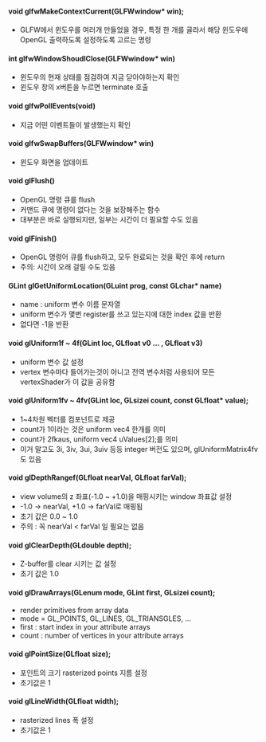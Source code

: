#### void glfwMakeContextCurrent(GLFWwindow* win);
- GLFW에서 윈도우를 여러개 만들었을 경우, 특정 한 개를 골라서 해당 윈도우에 OpenGL 출력하도록 설정하도록 고르는 명령

#### int glfwWindowShoudlClose(GLFWwindow* win)
- 윈도우의 현재 상태를 점검하여 지금 닫아야하는지 확인
- 윈도우 창의 x버튼을 누르면 terminate 호출

#### void glfwPollEvents(void)
- 지금 어떤 이벤트들이 발생했는지 확인

#### void glfwSwapBuffers(GLFWwindow* win)
- 윈도우 화면을 업데이트

#### void glFlush()
- OpenGL 명령 큐를 flush
- 커맨드 큐에 명령이 없다는 것을 보장해주는 함수
- 대부분은 바로 실행되지만, 일부는 시간이 더 필요할 수도 있음

#### void glFinish()
- OpenGL 명령어 큐를 flush하고, 모두 완료되는 것을 확인 후에 return
- 주의: 시간이 오래 걸릴 수도 있음

#### GLint glGetUniformLocation(GLuint prog, const GLchar* name)

- name : uniform 변수 이름 문자열
- uniform 변수가 몇번 register를 쓰고 있는지에 대한 index 값을 반환
- 없다면 -1을 반환

#### void glUniform1f ~ 4f(GLint loc, GLfloat v0 ... , GLfloat v3)

- uniform 변수 값 설정
- vertex 변수마다 들어가는것이 아니고 전역 변수처럼 사용되어 모든 vertexShader가 이 값을 공유함

#### void glUniform1fv ~ 4fv(GLint loc, GLsizei count, const GLfloat* value);
  - 1~4차원 벡터를 컴포넌트로 제공
  - count가 1이라는 것은 uniform vec4 한개를 의미
  - count가 2fkaus, uniform vec4 uValues[2];를 의미
  - 이거 말고도 3i, 3iv, 3ui, 3uiv 등등 integer 버전도 있으며, glUniformMatrix4fv도 있음

#### void glDepthRangef(GLfloat nearVal, GLfloat farVal);
  - view volume의 z 좌표(-1.0 ~ +1.0)을 매핑시키는 window 좌표값 설정
  - -1.0 -> nearVal, +1.0 -> farVal로 매핑됨
  - 초기 값은 0.0 ~ 1.0
  - 주의 : 꼭 nearVal < farVal 일 필요는 없음

#### void glClearDepth(GLdouble depth);
  - Z-buffer를 clear 시키는 값 설정
  - 초기 값은 1.0

#### void glDrawArrays(GLenum mode, GLint first, GLsizei count);
  - render primitives from array data
  - mode = GL_POINTS, GL_LINES, GL_TRIANSGLES, ...
  - first : start index in your attribute arrays
  - count : number of vertices in your attribute arrays

#### void glPointSize(GLfloat size);
  - 포인트의 크기 rasterized points 지름 설정
  - 초기값은 1

#### void glLineWidth(GLfloat width);
  - rasterized lines 폭 설정
  - 초기값은 1